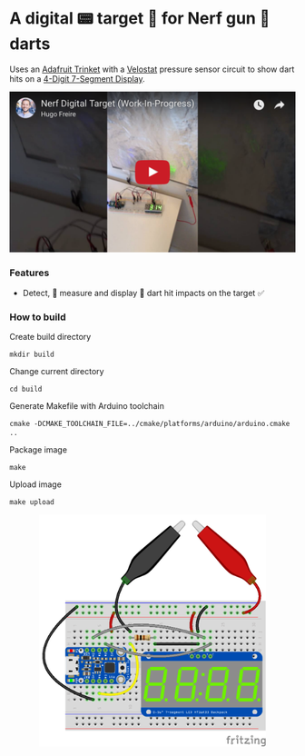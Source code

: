 # A digital :pager: target :dart: for Nerf gun :gun: darts

Uses an [Adafruit Trinket](https://www.adafruit.com/product/1501) with a [Velostat](https://en.wikipedia.org/wiki/Velostat) pressure sensor circuit to show dart hits on a [4-Digit 7-Segment Display](https://www.adafruit.com/product/880).

<p align="center">
  <a href="http://www.youtube.com/watch?v=FRkOJmAujnU"><img src="share/github/overview.png" width="620"></a>
</p>

### Features
* Detect, :muscle: measure and display :dart: dart hit impacts on the target :white_check_mark:

### How to build
Create build directory
```
mkdir build
```

Change current directory
```
cd build
```

Generate Makefile with Arduino toolchain
```
cmake -DCMAKE_TOOLCHAIN_FILE=../cmake/platforms/arduino/arduino.cmake ..
```

Package image
```
make 
```

Upload image
```
make upload
```

<p align="center">
  <img src="share/github/breadboard.png" width="400"/>
</p>
